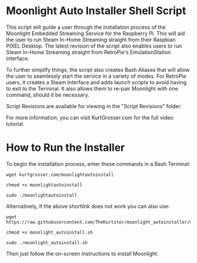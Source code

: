 # Moonlight Auto Installer Shell Script

This script will guide a user through the installation process of the Moonlight Embedded Streaming Service for the Raspberry Pi.
This will aid the user to run Steam In-Home Streaming straight from their Raspbian PIXEL Desktop.
The latest revision of the script also enables users to run Steam In-Home Streaming straight from RetroPie's EmulationStation interface.

To further simplify things, the script also creates Bash Aliases that will allow the user to seamlessly start the service in a variety of modes.
For RetroPie users, it creates a Steam Interface and adds launch scripts to avoid having to exit to the Terminal.
It also allows them to re-pair Moonlight with one command, should it be necessary.

Script Revisions are available for viewing in the "Script Revisions" folder.

For more information, you can visit KurtGrosser.com for the full video tutorial.


# How to Run the Installer

To begin the installation process, enter these commands in a Bash Terminal:

    wget kurtgrosser.com/moonlightautoinstall

    chmod +x moonlightautoinstall

    sudo ./moonlightautoinstall

Alternatively, if the above shortlink does not work you can also use:
    
    wget https://raw.githubusercontent.com/TheKurtster/moonlight_autoinstaller/master/moonlight_autoinstall.sh

    chmod +x moonlight_autoinstall.sh
    
    sudo ./moonlight_autoinstall.sh

Then just follow the on-screen instructions to install Moonlight.
